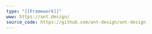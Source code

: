 ```yaml
---
type: "[[Framework]]"
www: https://ant.design/
source_code: https://github.com/ant-design/ant-design
---
```

